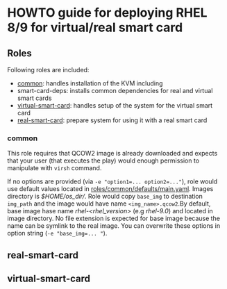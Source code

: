 HOWTO guide for deploying RHEL 8/9 for virtual/real smart card
===============================================================

## Roles
Following roles are included:
- [common](#common): handles installation of the KVM including
- smart-card-deps: installs common dependencies for real and virtual smart cards
- [virtual-smart-card](#virtual-smart-card): handles setup of the system for the virtual smart card
- [real-smart-card](#real-smart-card): prepare system for using it with a real smart card

### common
This role requires that QCOW2 image is already downloaded and expects that your
user (that executes the play) would enough permission to manipulate with `virsh`
command.

If no options are provided (via `-e "option1=... option2=..."`), role would use
default values located in [roles/common/defaults/main.yaml](./roles/common/defaults/main.yml).
Images directory is _$HOME/os_dir/_. Role would copy `base_img` to destination
`img_path` and the image would have name `<img_name>.qcow2`.By default, base
image hase name _rhel-<rhel_version>_ (e.g _rhel-9.0_) and located in image
directory. No file extension is expected for base image because the name can be
symlink to the real image. You can overwrite these options in option string 
(`-e "base_img=... "`).

## real-smart-card

## virtual-smart-card
